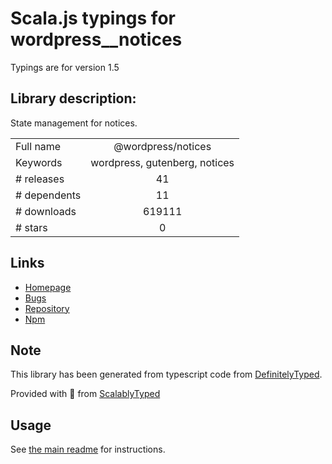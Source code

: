 
# Scala.js typings for wordpress__notices

Typings are for version 1.5

## Library description:
State management for notices.

|                    |                 |
| ------------------ | :-------------: |
| Full name          | @wordpress/notices |
| Keywords           | wordpress, gutenberg, notices |
| # releases         | 41 |
| # dependents       | 11 |
| # downloads        | 619111 |
| # stars            | 0 |

## Links
- [Homepage](https://github.com/WordPress/gutenberg/tree/HEAD/packages/notices/README.md)
- [Bugs](https://github.com/WordPress/gutenberg/issues)
- [Repository](https://github.com/WordPress/gutenberg)
- [Npm](https://www.npmjs.com/package/%40wordpress%2Fnotices)
    


## Note
This library has been generated from typescript code from [DefinitelyTyped](https://definitelytyped.org).

Provided with :purple_heart: from [ScalablyTyped](https://github.com/oyvindberg/ScalablyTyped)

## Usage
See [the main readme](../../readme.md) for instructions.


